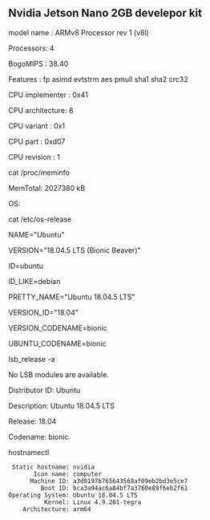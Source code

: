 ## Nvidia Jetson Nano 2GB develepor kit

model name      : ARMv8 Processor rev 1 (v8l)

Processors: 4

 
BogoMIPS           : 38.40

Features              : fp asimd evtstrm aes pmull sha1 sha2 crc32

CPU implementer            : 0x41

CPU architecture: 8

CPU variant        : 0x1

CPU part             : 0xd07

CPU revision       : 1

 
cat /proc/meminfo

MemTotal:        2027380 kB

 
OS:

cat /etc/os-release

 
NAME="Ubuntu"

VERSION="18.04.5 LTS (Bionic Beaver)"

ID=ubuntu

ID_LIKE=debian

PRETTY_NAME="Ubuntu 18.04.5 LTS"

VERSION_ID="18.04"

VERSION_CODENAME=bionic

UBUNTU_CODENAME=bionic

 
lsb_release -a

No LSB modules are available.

Distributor ID:   Ubuntu

Description:        Ubuntu 18.04.5 LTS

Release:              18.04

Codename:         bionic

 
hostnamectl

     Static hostname: nvidia
           Icon name: computer
          Machine ID: a3d9197b765643568af09eb2bd3e5ce7
             Boot ID: bca3a94ac6a84bf7a3760e89f6eb2f61
    Operating System: Ubuntu 18.04.5 LTS
              Kernel: Linux 4.9.201-tegra
        Architecture: arm64

